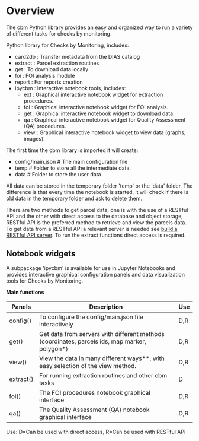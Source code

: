 # Overview
The cbm Python library provides an easy and organized way to run a variety of different tasks for checks by monitoring.

Python library for Checks by Monitoring, includes:
- card2db : Transfer metadata from the DIAS catalog
- extract : Parcel extraction routines
- get : To download data locally
- foi : FOI analysis module
- report : For reports creation
- ipycbm : Interactive notebook tools, includes:
    - ext : Graphical interactive notebook widget for extraction procedures.
    - foi : Graphical interactive notebook widget for FOI analysis.
    - get : Graphical interactive notebook widget to download data.
    - qa : Graphical interactive notebook widget for Quality Assessment (QA) procedures.
    - view : Graphical interactive notebook widget to view data (graphs, images).

The first time the cbm library is imported it will create:
- config/main.json # The main configuration file
- temp # Folder to store all the intermediate data.
- data # Folder to store the user data

All data can be stored in the temporary folder 'temp' or the 'data' folder. The difference is that every time the notebook is started, it will check if there is old data in the temporary folder and ask to delete them.

There are two methods to get parcel data, one is with the use of a RESTful API and the other with direct access to the database and object storage, RESTful API is the preferred method to retrieve and view the parcels data. To get data from a RESTful API a relevant server is needed see [build a RESTful API server](https://jrc-cbm.readthedocs.io/en/latest/api_build.html).
To run the extract functions direct access is required.


## Notebook widgets

A subpackage 'ipycbm' is available for use in Jupyter Notebooks and provides interactive graphical configuration panels and data visualization tools for Checks by Monitoring.

**Main functions**

| Panels   |  Description | Use |
|----------|------|------|
| config() |  To configure the config/main.json file interactively | D,R |
| get() |  Get data from servers with different methods (coordinates, parcels ids, map marker, polygon*) | D,R |
| view() | View the data in many different ways**, with easy selection of the view method. | D,R |
| extract() | For running extraction routines and other cbm tasks | D |
| foi() | The FOI procedures notebook graphical interface | D,R |
| qa() | The Quality Assessment (QA) notebook graphical interface | D,R |

Use: D=Can be used with direct access, R=Can be used with RESTful API

